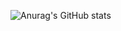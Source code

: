 ![Anurag's GitHub stats](https://github-readme-stats.vercel.app/api?username=develijah&show_icons=true&theme=merko)
